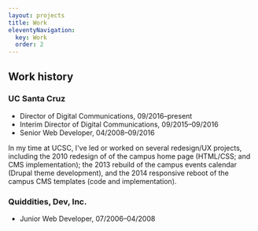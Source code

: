 ```yaml
---
layout: projects
title: Work
eleventyNavigation:
  key: Work
  order: 2
---
```


## Work history

### UC Santa Cruz

- Director of Digital Communications, 09/2016–present
- Interim Director of Digital Communications, 09/2015–09/2016
- Senior Web Developer, 04/2008–09/2016

In my time at UCSC, I've led or worked on several redesign/UX projects, including the 2010 redesign of of the campus home page (HTML/CSS; and CMS implementation); the 2013 rebuild of the campus events calendar (Drupal theme development), and the 2014 responsive reboot of the campus CMS templates (code and implementation).

### Quiddities, Dev, Inc.

- Junior Web Developer, 07/2006–04/2008

